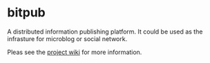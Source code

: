 bitpub
======

A distributed information publishing platform. It could be used as the infrasture for microblog or social network. 

Pleas see the [project wiki](https://github.com/entron/bitpub/wiki) for more information.
